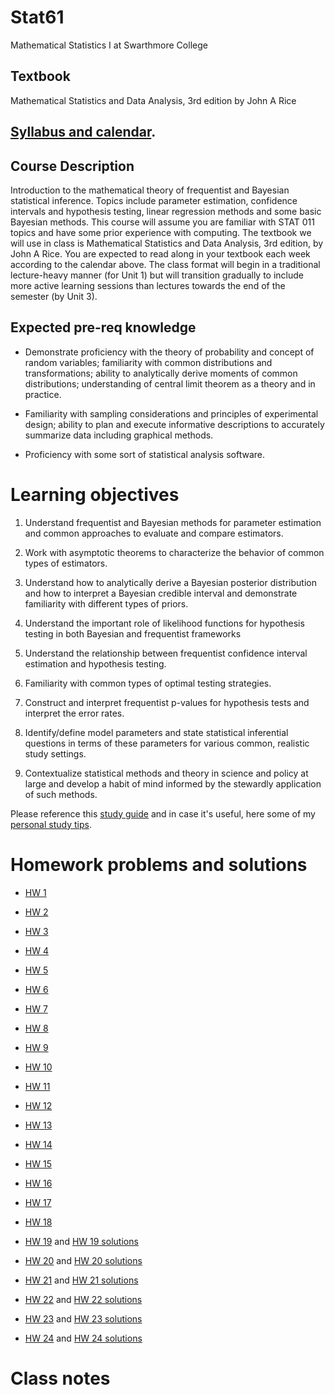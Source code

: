 # Stat61

Mathematical Statistics I at Swarthmore College

## Textbook 

Mathematical Statistics and Data Analysis, 3rd edition by John A Rice 

## [Syllabus and calendar](https://github.com/ProfSuzy/Stat61/blob/main/F22%20Calendar%2C%20Syllabus%2C%20and%20Study%20Guide.pdf). 


## Course Description

Introduction to the mathematical theory of frequentist and Bayesian statistical inference. Topics include parameter estimation, confidence intervals and hypothesis testing, linear regression methods and some basic Bayesian methods. This course will assume you are familiar with STAT 011 topics and have some prior experience with computing. The textbook we will use in class is Mathematical Statistics and Data Analysis, 3rd edition, by John A Rice. You are expected to read along in your textbook each week according to the calendar above. The class format will begin in a traditional lecture-heavy manner (for Unit 1) but will transition gradually to include more active learning sessions than lectures towards the end of the semester (by Unit 3). 


## Expected pre-req knowledge  

* Demonstrate proficiency with the theory of probability and concept of random variables; familiarity with common distributions and transformations; ability to analytically derive moments of common distributions; understanding of central limit theorem as a theory and in practice. 

* Familiarity with sampling considerations and principles of experimental design; ability to plan and execute informative descriptions to accurately summarize data including graphical methods. 

* Proficiency with some sort of statistical analysis software.

# Learning objectives 

1. Understand frequentist and Bayesian methods for parameter estimation and common approaches to evaluate and compare estimators.  

2. Work with asymptotic theorems to characterize the behavior of common types of estimators. 

3. Understand how to analytically derive a Bayesian posterior distribution and how to interpret a Bayesian credible interval and demonstrate familiarity with different types of priors.  

4. Understand the important role of likelihood functions for hypothesis testing in both Bayesian and frequentist frameworks 

5. Understand the relationship between frequentist confidence interval estimation and hypothesis testing.  

6. Familiarity with common types of optimal testing strategies.

7. Construct and interpret frequentist p-values for hypothesis tests and interpret the error rates. 

8. Identify/define model parameters and state statistical inferential questions in terms of these parameters for various common, realistic study settings.   

9. Contextualize statistical methods and theory in science and policy at large and develop a habit of mind informed by the stewardly application of such methods. 


Please reference this [study guide](https://github.com/ProfSuzy/Stat61/study_guide.md) and in case it's useful, here some of my [personal study tips](https://github.com/ProfSuzy/Stat61/Homework_Study%Tips.pdf).

# Homework problems and solutions 

* [HW 1](https://github.com/ProfSuzy/Stat61/hw1-template.pdf) 

* [HW 2](https://github.com/ProfSuzy/Stat61/hw2-template.pdf)

* [HW 3](https://github.com/ProfSuzy/Stat61/hw3-template.pdf)

* [HW 4](https://github.com/ProfSuzy/Stat61/hw4-template.pdf)

* [HW 5](https://github.com/ProfSuzy/Stat61/hw5-template.pdf)

* [HW 6](https://github.com/ProfSuzy/Stat61/hw6-template.pdf)

* [HW 7](https://github.com/ProfSuzy/Stat61/hw7-template.pdf)

* [HW 8](https://github.com/ProfSuzy/Stat61/hw8-template.pdf)

* [HW 9](https://github.com/ProfSuzy/Stat61/hw9-template.pdf)

* [HW 10](https://github.com/ProfSuzy/Stat61/hw10-template.pdf)

* [HW 11](https://github.com/ProfSuzy/Stat61/hw11-template.pdf)

* [HW 12](https://github.com/ProfSuzy/Stat61/hw12-template.pdf)

* [HW 13](https://github.com/ProfSuzy/Stat61/hw13-template.pdf)

* [HW 14](https://github.com/ProfSuzy/Stat61/hw14-template.pdf)

* [HW 15](https://github.com/ProfSuzy/Stat61/hw15-template.pdf)

* [HW 16](https://github.com/ProfSuzy/Stat61/hw16-template.pdf)

* [HW 17](https://github.com/ProfSuzy/Stat61/hw17-template.pdf)

* [HW 18](https://github.com/ProfSuzy/Stat61/hw18-template.pdf)

* [HW 19](https://github.com/ProfSuzy/Stat61/hw19-template.pdf) and [HW 19 solutions](https://github.com/ProfSuzy/Stat61/hw19-solution.pdf)

* [HW 20](https://github.com/ProfSuzy/Stat61/hw10-template.pdf) and [HW 20 solutions](https://github.com/ProfSuzy/Stat61/hw20-solution.pdf)

* [HW 21](https://github.com/ProfSuzy/Stat61/hw21-template.pdf) and [HW 21 solutions](https://github.com/ProfSuzy/Stat61/hw21-solns.pdf)

* [HW 22](https://github.com/ProfSuzy/Stat61/hw22-template.pdf) and [HW 22 solutions](https://github.com/ProfSuzy/Stat61/hw11-solns.pdf)

* [HW 23](https://github.com/ProfSuzy/Stat61/hw23-template.pdf) and [HW 23 solutions](https://github.com/ProfSuzy/Stat61/hw23-solns.pdf)

* [HW 24](https://github.com/ProfSuzy/Stat61/hw24-template.pdf) and [HW 24 solutions](https://github.com/ProfSuzy/Stat61/hw24-solns.pdf)


# Class notes 

